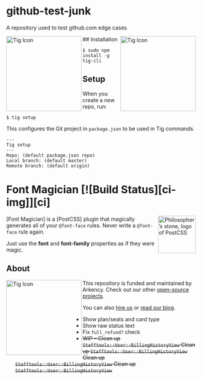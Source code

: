 # github-test-junk

A repository used to test github.com edge cases

<img src="https://avatars1.githubusercontent.com/u/54012?v=3&s=460" alt="Tig Icon" height="200" align="right">
<img src="https://avatars1.githubusercontent.com/u/54012?v=3&s=460" alt="Tig Icon" height="200" align="left">
## Installation

```
$ sudo npm install -g tig-cli
```

## Setup
When you create a new repo, run:
```
$ tig setup
```
This configures the Git project in `package.json` to be used in Tig commands.
```
---
Tig setup
---
Repo: (default package.json repo)
Local branch: (default master)
Remote branch: (default origin)
```

# Font Magician [![Build Status][ci-img]][ci]

<img align="right" width="100" height="100" src="https://avatars1.githubusercontent.com/u/54012?v=3&s=460" title="Philosopher’s stone, logo of PostCSS">

[Font Magician] is a [PostCSS] plugin that magically generates all of your `@font-face` rules. Never write a `@font-face` rule again.

Just use the **font** and **font-family** properties as if they were magic.

## About

<img src="https://avatars1.githubusercontent.com/u/54012?v=3&s=460" alt="Tig Icon" height="200" align="left">


This repository is funded and maintained by Arkency. Check out our other [open-source projects](https://github.com/arkency).

You can also [hire us](http://arkency.com) or [read our blog](http://blog.arkency.com).

- Show plan/seats and card type
- Show raw status text
- Fix `full_refund?` check
- ~~WIP – Clean up `Stafftools::User::BillingHistoryView` Clean up `Stafftools::User::BillingHistoryView` Clean up `Stafftools::User::BillingHistoryView` Clean up `Stafftools::User::BillingHistoryView`~~
